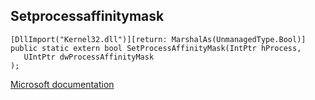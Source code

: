 ## Setprocessaffinitymask

```
[DllImport("Kernel32.dll")][return: MarshalAs(UnmanagedType.Bool)]
public static extern bool SetProcessAffinityMask(IntPtr hProcess,
   UIntPtr dwProcessAffinityMask
);
```

[Microsoft documentation](https://docs.microsoft.com/en-us/windows/win32/api/processthreadsapi/nf-processthreadsapi-setprocessaffinitymask)
